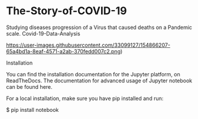 # The-Story-of-COVID-19
Studying diseases progression of a Virus that caused deaths on a Pandemic scale.
Covid-19-Data-Analysis

https://user-images.githubusercontent.com/33099127/154866207-65a4bd1a-8eaf-4571-a2ab-370fedd007c2.png)



Installation

You can find the installation documentation for the Jupyter platform, on ReadTheDocs. The documentation for advanced usage of Jupyter notebook can be found here.

For a local installation, make sure you have pip installed and run:

$ pip install notebook
